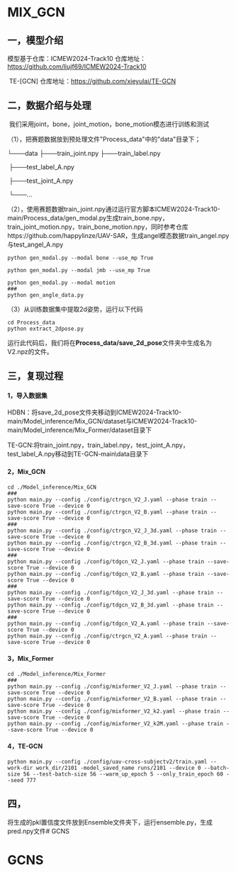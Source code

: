 # MIX_GCN

##  一，模型介绍

模型基于仓库：ICMEW2024-Track10 仓库地址：https://github.com/liujf69/ICMEW2024-Track10

​                           TE-[GCN] 仓库地址：https://github.com/xieyulai/TE-GCN

## 二，数据介绍与处理

​    我们采用joint，bone，joint_motion，bone_motion模态进行训练和测试

（1），把赛题数据放到预处理文件"Process_data"中的"data"目录下；

└───data
        ├───train_joint.npy
        ├───train_label.npy

​        ├───test_label_A.npy

​        ├───test_joint_A.npy

​        └───...

  （2），使用赛题数据train_joint.npy通过运行官方脚本ICMEW2024-Track10-main/Process_data/gen_modal.py生成train_bone.npy，train_joint_motion.npy，train_bone_motion.npy，同时参考仓库https://github.com/happylinze/UAV-SAR，生成angel模态数据train_angel.npy与test_angel_A.npy

```
python gen_modal.py --modal bone --use_mp True

python gen_modal.py --modal jmb --use_mp True

python gen_modal.py --modal motion
###
python gen_angle_data.py
```

（3）从训练数据集中提取2d姿势，运行以下代码

```
cd Process_data
python extract_2dpose.py
```

运行此代码后，我们将在**Process_data/save_2d_pose**文件夹中生成名为V2.npz的文件。

## 三，复现过程

####   1，导入数据集

HDBN：将save_2d_pose文件夹移动到ICMEW2024-Track10-main/Model_inference/Mix_GCN/dataset与ICMEW2024-Track10-main/Model_inference/Mix_Former/dataset目录下

TE-GCN:将train_joint.npy，train_label.npy，test_joint_A.npy，test_label_A.npy移动到TE-GCN-main\data目录下

####   2，Mix_GCN

```
cd ./Model_inference/Mix_GCN
###
python main.py --config ./config/ctrgcn_V2_J.yaml --phase train --save-score True --device 0
python main.py --config ./config/ctrgcn_V2_B.yaml --phase train --save-score True --device 0
###
python main.py --config ./config/ctrgcn_V2_J_3d.yaml --phase train --save-score True --device 0
python main.py --config ./config/ctrgcn_V2_B_3d.yaml --phase train --save-score True --device 0
###
python main.py --config ./config/tdgcn_V2_J.yaml --phase train --save-score True --device 0
python main.py --config ./config/tdgcn_V2_B.yaml --phase train --save-score True --device 0
###
python main.py --config ./config/tdgcn_V2_J_3d.yaml --phase train --save-score True --device 0
python main.py --config ./config/tdgcn_V2_B_3d.yaml --phase train --save-score True --device 0
###
python main.py --config ./config/tdgcn_V2_A.yaml --phase train --save-score True --device 0
python main.py --config ./config/ctrgcn_V2_A.yaml --phase train --save-score True --device 0
```

#### 3，Mix_Former

```
cd ./Model_inference/Mix_Former
###
python main.py --config ./config/mixformer_V2_J.yaml --phase train --save-score True --device 0 
python main.py --config ./config/mixformer_V2_B.yaml --phase train --save-score True --device 0 
python main.py --config ./config/mixformer_V2_k2.yaml --phase train --save-score True --device 0 
python main.py --config ./config/mixformer_V2_k2M.yaml --phase train --save-score True --device 0 
```

#### 4，TE-GCN

```
python main.py --config ./config/uav-cross-subjectv2/train.yaml --work-dir work_dir/2101 -model_saved_name runs/2101 --device 0 --batch-size 56 --test-batch-size 56 --warm_up_epoch 5 --only_train_epoch 60 --seed 777
```

## 四，

将生成的pkl置信度文件放到Ensemble文件夹下，运行ensemble.py，生成pred.npy文件# GCNS
# GCNS
